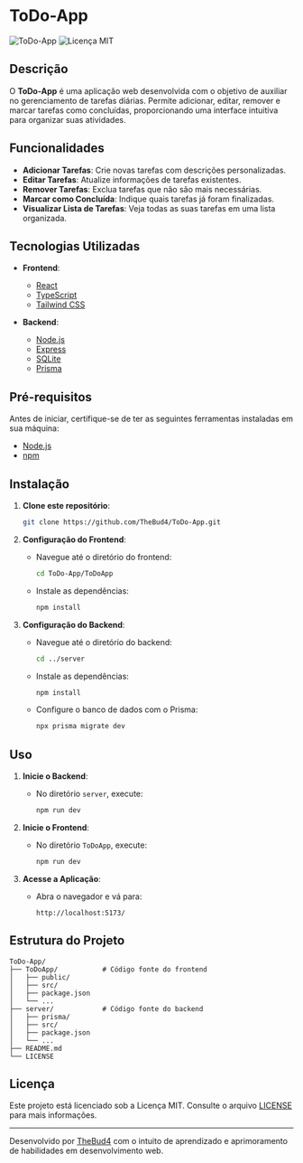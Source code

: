 # ToDo-App

![ToDo-App](https://img.shields.io/badge/status-em%20desenvolvimento-yellow)
![Licença MIT](https://img.shields.io/badge/licença-MIT-blue)

## Descrição

O **ToDo-App** é uma aplicação web desenvolvida com o objetivo de auxiliar no gerenciamento de tarefas diárias. Permite adicionar, editar, remover e marcar tarefas como concluídas, proporcionando uma interface intuitiva para organizar suas atividades.

## Funcionalidades

- **Adicionar Tarefas**: Crie novas tarefas com descrições personalizadas.
- **Editar Tarefas**: Atualize informações de tarefas existentes.
- **Remover Tarefas**: Exclua tarefas que não são mais necessárias.
- **Marcar como Concluída**: Indique quais tarefas já foram finalizadas.
- **Visualizar Lista de Tarefas**: Veja todas as suas tarefas em uma lista organizada.

## Tecnologias Utilizadas

- **Frontend**:
  - [React](https://reactjs.org/)
  - [TypeScript](https://www.typescriptlang.org/)
  - [Tailwind CSS](https://tailwindcss.com/)

- **Backend**:
  - [Node.js](https://nodejs.org/)
  - [Express](https://expressjs.com/)
  - [SQLite](https://www.sqlite.org/)
  - [Prisma](https://www.prisma.io/)

## Pré-requisitos

Antes de iniciar, certifique-se de ter as seguintes ferramentas instaladas em sua máquina:

- [Node.js](https://nodejs.org/)
- [npm](https://www.npmjs.com/)

## Instalação

1. **Clone este repositório**:

   ```bash
   git clone https://github.com/TheBud4/ToDo-App.git
   ```

2. **Configuração do Frontend**:

   - Navegue até o diretório do frontend:

     ```bash
     cd ToDo-App/ToDoApp
     ```

   - Instale as dependências:

     ```bash
     npm install
     ```

3. **Configuração do Backend**:

   - Navegue até o diretório do backend:

     ```bash
     cd ../server
     ```

   - Instale as dependências:

     ```bash
     npm install
     ```

   - Configure o banco de dados com o Prisma:

     ```bash
     npx prisma migrate dev
     ```

## Uso

1. **Inicie o Backend**:

   - No diretório `server`, execute:

     ```bash
     npm run dev
     ```

2. **Inicie o Frontend**:

   - No diretório `ToDoApp`, execute:

     ```bash
     npm run dev
     ```

3. **Acesse a Aplicação**:

   - Abra o navegador e vá para:

     ```
     http://localhost:5173/
     ```

## Estrutura do Projeto

```plaintext
ToDo-App/
├── ToDoApp/           # Código fonte do frontend
│   ├── public/
│   ├── src/
│   ├── package.json
│   └── ...
├── server/            # Código fonte do backend
│   ├── prisma/
│   ├── src/
│   ├── package.json
│   └── ...
├── README.md
└── LICENSE
```

## Licença

Este projeto está licenciado sob a Licença MIT. Consulte o arquivo [LICENSE](LICENSE) para mais informações.

---

Desenvolvido por [TheBud4](https://github.com/TheBud4) com o intuito de aprendizado e aprimoramento de habilidades em desenvolvimento web.
